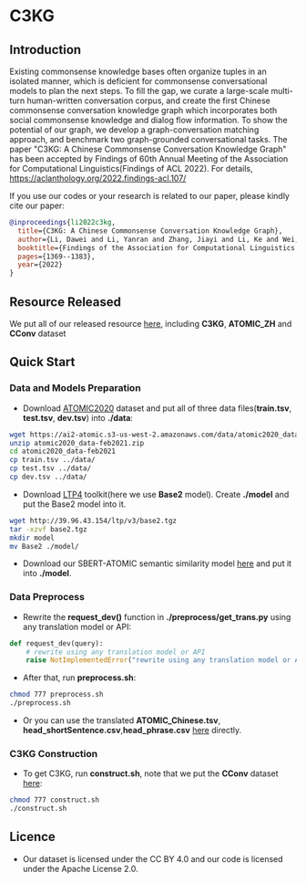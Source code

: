# C3KG

## Introduction
Existing commonsense knowledge bases often organize tuples in an isolated manner, which is deficient for commonsense conversational models to plan the next steps. To fill the gap, we curate a large-scale multi-turn human-written conversation corpus, and create the first Chinese commonsense conversation knowledge graph which incorporates both social commonsense knowledge and dialog flow information. To show the potential of our graph, we develop a graph-conversation matching approach, and benchmark two graph-grounded conversational tasks. The paper "C3KG: A Chinese Commonsense Conversation Knowledge Graph" has been accepted by Findings of 60th Annual Meeting of the Association for Computational Linguistics(Findings of ACL 2022). For details, https://aclanthology.org/2022.findings-acl.107/

If you use our codes or your research is related to our paper, please kindly cite our paper:
```bib
@inproceedings{li2022c3kg,
  title={C3KG: A Chinese Commonsense Conversation Knowledge Graph},
  author={Li, Dawei and Li, Yanran and Zhang, Jiayi and Li, Ke and Wei, Chen and Cui, Jianwei and Wang, Bin},
  booktitle={Findings of the Association for Computational Linguistics: ACL 2022},
  pages={1369--1383},
  year={2022}
}
```

## Resource Released
We put all of our released resource [here](https://drive.google.com/drive/folders/1ScEEbRjpUgc2JxmQ6ITwTwIQXIKSUjlI?usp=sharing), including __C3KG__,  __ATOMIC_ZH__ and __CConv__ dataset

## Quick Start

### Data and Models Preparation

* Download [ATOMIC2020](https://allenai.org/data/atomic-2020) dataset and put all of three data files(__train.tsv__, __test.tsv__, __dev.tsv__) into __./data__:
```bash
wget https://ai2-atomic.s3-us-west-2.amazonaws.com/data/atomic2020_data-feb2021.zip
unzip atomic2020_data-feb2021.zip
cd atomic2020_data-feb2021
cp train.tsv ../data/
cp test.tsv ../data/
cp dev.tsv ../data/
```

* Download [LTP4](https://github.com/HIT-SCIR/ltp) toolkit(here we use __Base2__ model). Create __./model__ and put the Base2 model into it.
```bash
wget http://39.96.43.154/ltp/v3/base2.tgz
tar -xzvf base2.tgz
mkdir model
mv Base2 ./model/
```

* Download our SBERT-ATOMIC semantic similarity model [here](https://drive.google.com/drive/folders/1oMDCAJGBfLkBTQTcslkwl1XhRUnmAE5w?usp=sharing) and put it into __./model__.


### Data Preprocess
* Rewrite the __request_dev()__ function in __./preprocess/get_trans.py__ using any translation model or API:
```python
def request_dev(query):
    # rewrite using any translation model or API
    raise NotImplementedError("rewrite using any translation model or API")
```
* After that, run __preprocess.sh__:
```bash
chmod 777 preprocess.sh
./preprocess.sh
```
* Or you can use the translated __ATOMIC_Chinese.tsv__, __head_shortSentence.csv__,__head_phrase.csv__ [here](https://drive.google.com/drive/folders/1SsQqnUgUktyx_df-dzphXcs72HYI5cje?usp=sharing) directly.


### C3KG Construction
* To get C3KG, run __construct.sh__, note that we put the __CConv__ dataset [here](https://drive.google.com/drive/folders/1SsQqnUgUktyx_df-dzphXcs72HYI5cje?usp=sharing):
```bash
chmod 777 construct.sh
./construct.sh
```

## Licence
* Our dataset is licensed under the CC BY 4.0 and our code is licensed under the Apache License 2.0.